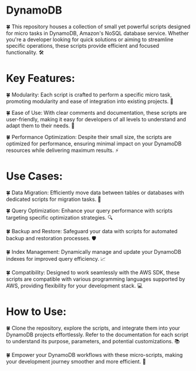 # DynamoDB
🍀 This repository houses a collection of small yet powerful scripts designed for micro tasks in DynamoDB, Amazon's NoSQL database service. Whether you're a developer looking for quick solutions or aiming to streamline specific operations, these scripts provide efficient and focused functionality. 🛠️

# Key Features:

🍀 Modularity: Each script is crafted to perform a specific micro task, promoting modularity and ease of integration into existing projects. 🧩

🍀 Ease of Use: With clear comments and documentation, these scripts are user-friendly, making it easy for developers of all levels to understand and adapt them to their needs. 📖

🍀 Performance Optimization: Despite their small size, the scripts are optimized for performance, ensuring minimal impact on your DynamoDB resources while delivering maximum results. ⚡️

# Use Cases:

🍀 Data Migration: Efficiently move data between tables or databases with dedicated scripts for migration tasks. 🔄

🍀 Query Optimization: Enhance your query performance with scripts targeting specific optimization strategies. 🔍

🍀 Backup and Restore: Safeguard your data with scripts for automated backup and restoration processes. 🛡️

🍀 Index Management: Dynamically manage and update your DynamoDB indexes for improved query efficiency. 📈

🍀 Compatibility: Designed to work seamlessly with the AWS SDK, these scripts are compatible with various programming languages supported by AWS, providing flexibility for your development stack. 💻

# How to Use:
🍀 Clone the repository, explore the scripts, and integrate them into your DynamoDB projects effortlessly. Refer to the documentation for each script to understand its purpose, parameters, and potential customizations. 📚

🍀 Empower your DynamoDB workflows with these micro-scripts, making your development journey smoother and more efficient. 🚀

